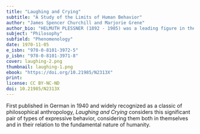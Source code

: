 ```yaml
---
title: "Laughing and Crying"
subtitle: "A Study of the Limits of Human Behavior"
author: "James Spencer Churchill and Marjorie Grene"
author_bio: "HELMUTH PLESSNER (1892 - 1985) was a leading figure in the field of philosophical anthropology. He was the author of more than thirteen books, including The Limits of Community: A Critique of Social Radicalism, The Levels of the Organic and the Human, and Political Anthropology."
subject: "Philosophy"
subfield: "Phenomenology"
date: 1970-11-05
e_isbn: "978-0-8101-3972-5"
p_isbn: "978-0-8101-3971-8"
cover: laughing-2.png
thumbnail: laughing-1.png
ebook: "https://doi.org/10.21985/N2313X"
print:
license: CC BY-NC-ND
doi: 10.21985/N2313X
---
```

First published in German in 1940 and widely recognized as a classic of philosophical anthropology, _Laughing and Crying_ considers this significant pair of types of expressive behavior, considering them both in themselves and in their relation to the fundamental nature of humanity.
